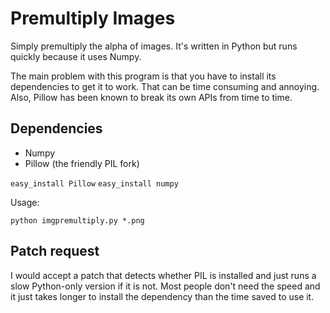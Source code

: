 # Premultiply Images #

Simply premultiply the alpha of images.  It's written in Python but runs quickly because it uses Numpy.

The main problem with this program is that you have to install its dependencies to get it to work.  That can be time consuming and annoying.  Also, Pillow has been known to break its own APIs from time to time.

## Dependencies ##

 - Numpy
 - Pillow (the friendly PIL fork)

`easy_install Pillow`
`easy_install numpy`

Usage:

    python imgpremultiply.py *.png


## Patch request ##

I would accept a patch that detects whether PIL is installed and just runs a slow Python-only version if it is not.  Most people don't need the speed and it just takes longer to install the dependency than the time saved to use it.

